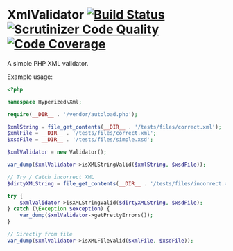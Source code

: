 # XmlValidator [![Build Status](https://travis-ci.org/hyperized/xml-validator.svg?branch=master)](https://travis-ci.org/hyperized/xml-validator) [![Scrutinizer Code Quality](https://scrutinizer-ci.com/g/hyperized/xml-validator/badges/quality-score.png?b=master)](https://scrutinizer-ci.com/g/hyperized/xml-validator/?branch=master) [![Code Coverage](https://scrutinizer-ci.com/g/hyperized/xml-validator/badges/coverage.png?b=master)](https://scrutinizer-ci.com/g/hyperized/xml-validator/?branch=master)
A simple PHP XML validator.

Example usage:

```php
<?php

namespace Hyperized\Xml;

require(__DIR__ . '/vendor/autoload.php');

$xmlString = file_get_contents(__DIR__ . '/tests/files/correct.xml');
$xmlFile = __DIR__ . '/tests/files/correct.xml';
$xsdFile = __DIR__ . '/tests/files/simple.xsd';

$xmlValidator = new Validator();

var_dump($xmlValidator->isXMLStringValid($xmlString, $xsdFile));

// Try / Catch incorrect XML
$dirtyXMLString = file_get_contents(__DIR__ . '/tests/files/incorrect.xml');

try {
    $xmlValidator->isXMLStringValid($dirtyXMLString, $xsdFile);
} catch (\Exception $exception) {
    var_dump($xmlValidator->getPrettyErrors());
}

// Directly from file
var_dump($xmlValidator->isXMLFileValid($xmlFile, $xsdFile));
```